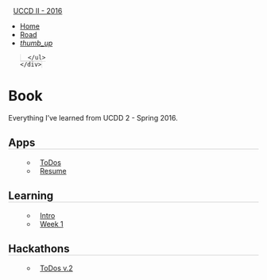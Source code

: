 <!DOCTYPE html>
<html lang="en">
<head>
  <meta charset="UTF-8" />
  <link rel="stylesheet" href="https://cdnjs.cloudflare.com/ajax/libs/materialize/0.97.1/css/materialize.min.css">
  <link rel="stylesheet" href="https://cdnjs.cloudflare.com/ajax/libs/highlight.js/8.9.1/styles/tomorrow.min.css">
  <link href="https://fonts.googleapis.com/icon?family=Material+Icons" rel="stylesheet">
  <style>
  .container ul li {
      list-style-type: circle;
      padding-left: 10px;
      margin-left: 30px;
  }
  h2 {
    border-bottom: solid #ccc 1px;
  }
  h3 {
    font-style: italic;
  }
  code {
    border: 1px #ddd solid;
  }
  .brand-logo{
    margin-left: 10px!important;
  }

  </style>
</head>
<body>
  <nav>
    <div class="nav-wrapper teal">
      <a href="#" class="brand-logo teal left">UCCD II - 2016</a>
      <ul id="nav-mobile" class="right hide-on-med-and-down">
        <li><a href="/">Home</a></li>
        <li><a href="/">Road</a></li>
        <li><a href="/"><i class="large material-icons">thumb_up</i></a></li>

      </ul>
    </div>
  </nav>

  <div class="container flow-text">
  <h1 id="book">Book</h1>
<p>Everything I’ve learned from UCDD 2 - Spring 2016.</p>
<h2 id="apps">Apps</h2>
<ul>
<li><a href="apps/todos/">ToDos</a></li>
<li><a href="apps/resume/">Resume</a></li>
</ul>
<h2 id="learning">Learning</h2>
<ul>
<li><a href="learning/intro">Intro</a></li>
<li><a href="learning/week1">Week 1</a></li>
</ul>
<h2 id="hackathons">Hackathons</h2>
<ul>
<li><a href="hackathons/01-18">ToDos v.2</a></li>
</ul>

  </div>
  <script src="https://cdnjs.cloudflare.com/ajax/libs/highlight.js/8.9.1/highlight.min.js"></script>
  <script>hljs.initHighlightingOnLoad();</script>
</body>
</html>

